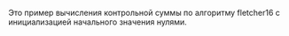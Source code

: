 Это пример вычисления контрольной суммы по алгоритму fletcher16 с инициализацией начального значения нулями.
